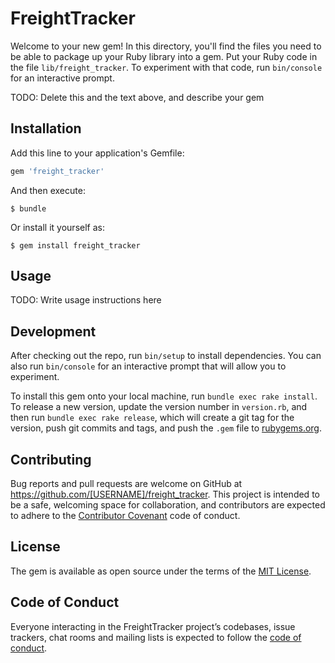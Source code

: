 # FreightTracker

Welcome to your new gem! In this directory, you'll find the files you need to be able to package up your Ruby library into a gem. Put your Ruby code in the file `lib/freight_tracker`. To experiment with that code, run `bin/console` for an interactive prompt.

TODO: Delete this and the text above, and describe your gem

## Installation

Add this line to your application's Gemfile:

```ruby
gem 'freight_tracker'
```

And then execute:

    $ bundle

Or install it yourself as:

    $ gem install freight_tracker

## Usage

TODO: Write usage instructions here

## Development

After checking out the repo, run `bin/setup` to install dependencies. You can also run `bin/console` for an interactive prompt that will allow you to experiment.

To install this gem onto your local machine, run `bundle exec rake install`. To release a new version, update the version number in `version.rb`, and then run `bundle exec rake release`, which will create a git tag for the version, push git commits and tags, and push the `.gem` file to [rubygems.org](https://rubygems.org).

## Contributing

Bug reports and pull requests are welcome on GitHub at https://github.com/[USERNAME]/freight_tracker. This project is intended to be a safe, welcoming space for collaboration, and contributors are expected to adhere to the [Contributor Covenant](http://contributor-covenant.org) code of conduct.

## License

The gem is available as open source under the terms of the [MIT License](https://opensource.org/licenses/MIT).

## Code of Conduct

Everyone interacting in the FreightTracker project’s codebases, issue trackers, chat rooms and mailing lists is expected to follow the [code of conduct](https://github.com/[USERNAME]/freight_tracker/blob/master/CODE_OF_CONDUCT.md).
